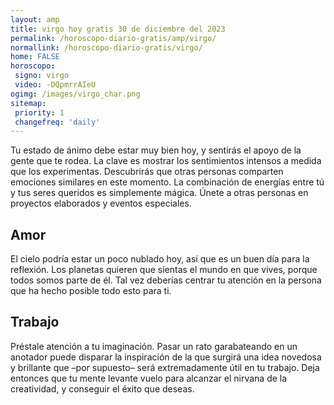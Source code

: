 ```yaml
---
layout: amp
title: virgo hoy gratis 30 de diciembre del 2023 
permalink: /horoscopo-diario-gratis/amp/virgo/
normallink: /horoscopo-diario-gratis/virgo/
home: FALSE
horoscopo:
 signo: virgo
 video: -DQpmrrAIeU
ogimg: /images/virgo_char.png
sitemap:
 priority: 1
 changefreq: 'daily'
---
```



Tu estado de ánimo debe estar muy bien hoy, y sentirás el apoyo de la gente que te rodea. La clave es mostrar los sentimientos intensos a medida que los experimentas. Descubrirás que otras personas comparten emociones similares en este momento. La combinación de energías entre tú y tus seres queridos es simplemente mágica. Únete a otras personas en proyectos elaborados y eventos especiales.

## Amor

El cielo podría estar un poco nublado hoy, así que es un buen día para la reflexión. Los planetas quieren que sientas el mundo en que vives, porque todos somos parte de él. Tal vez deberías centrar tu atención en la persona que ha hecho posible todo esto para ti.

## Trabajo

Préstale atención a tu imaginación. Pasar un rato garabateando en un anotador puede disparar la inspiración de la que surgirá una idea novedosa y brillante que –por supuesto– será extremadamente útil en tu trabajo. Deja entonces que tu mente levante vuelo para alcanzar el nirvana de la creatividad, y conseguir el éxito que deseas.